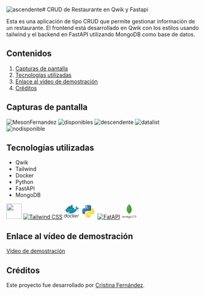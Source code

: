 ![ascendente](https://github.com/CristinaFdezFdez/MesonFernandez/assets/155740893/266e8261-a3e5-440b-9e40-93b12b42d57b)# CRUD de Restaurante en Qwik y Fastapi

Esta es una aplicación de tipo CRUD que permite gestionar información de un restaurante. El frontend está desarrollado en Qwik con los estilos usando tailwind y el backend en FastAPI utilizando MongoDB como base de datos.

## Contenidos

1. [Capturas de pantalla](#capturas-de-pantalla)
2. [Tecnologías utilizadas](#tecnologías-utilizadas)
3. [Enlace al vídeo de demostración](#enlace-al-vídeo-de-demostración)
4. [Créditos](#créditos)

## Capturas de pantalla
![MesonFernandez](https://github.com/CristinaFdezFdez/MesonFernandez/assets/155740893/d95ccbb5-8be6-4a61-ada8-e082bcba7633)
![disponibles](https://github.com/CristinaFdezFdez/MesonFernandez/assets/155740893/badc75c4-315d-4bee-8d69-74e35d020321)
![descendente](https://github.com/CristinaFdezFdez/MesonFernandez/assets/155740893/1bf91ef1-0cb9-46bb-9ffc-91635a5a8bfe)
![datalist](https://github.com/CristinaFdezFdez/MesonFernandez/assets/155740893/3268c541-b5bd-4e3e-b266-60e716c4c227)
![nodisponible](https://github.com/CristinaFdezFdez/MesonFernandez/assets/155740893/c351b817-2849-4f60-affe-89eb3e0c1e2c)

## Tecnologías utilizadas

- Qwik
- Tailwind
- Docker
- Python
- FastAPI
- MongoDB

[<img src="https://github.com/CristinaFdezFdez/CristinaFdezFdez/assets/155740893/26c41fca-3cc6-4944-8a8f-674097cf7f36" width="40" height="40"/>](https://qwik.builder.io/)
[<img src="https://www.vectorlogo.zone/logos/tailwindcss/tailwindcss-icon.svg" alt="Tailwind CSS" width="40" height="40"/>](https://tailwindcss.com/)
[<img src="https://raw.githubusercontent.com/devicons/devicon/master/icons/docker/docker-original-wordmark.svg" alt="Docker" width="40" height="40"/>](https://www.docker.com/)
[<img src="https://raw.githubusercontent.com/devicons/devicon/master/icons/python/python-original.svg" alt="Python" width="40" height="40"/>](https://www.python.org)
[<img src="https://github.com/CristinaFdezFdez/MesonFernandez/assets/155740893/5b71a9ff-0e53-49c8-b676-371266b7e789" alt="FatAPI" width="40" height="40"/>](https://fastapi.tiangolo.com/)
[<img src="https://raw.githubusercontent.com/devicons/devicon/master/icons/mongodb/mongodb-original-wordmark.svg" alt="MongoDB" width="40" height="40"/>](https://www.mongodb.com/)

## Enlace al vídeo de demostración

[Video de demostración](https://www.youtube.com/watch?v=_7Dbr5ANSyw)

## Créditos

Este proyecto fue desarrollado por [Cristina Fernández](https://github.com/CristinaFdezFdez/).

